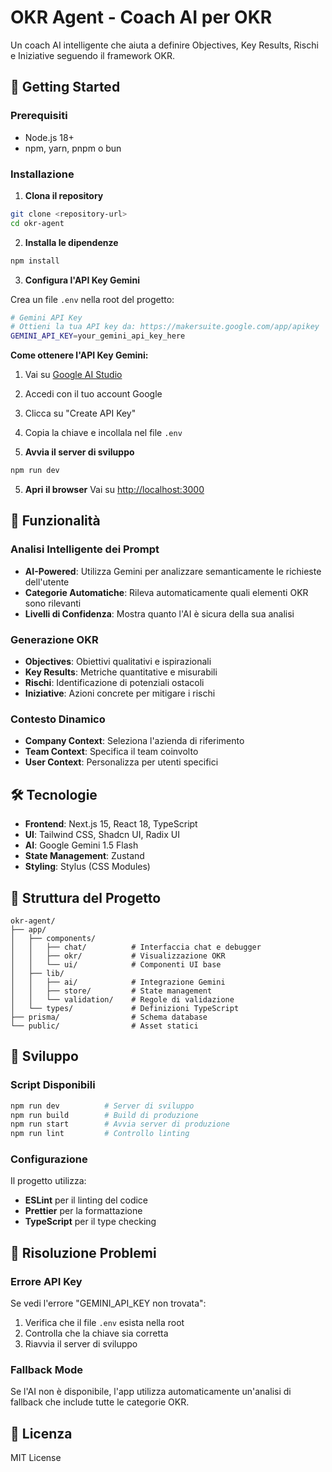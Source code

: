 # OKR Agent - Coach AI per OKR

Un coach AI intelligente che aiuta a definire Objectives, Key Results, Rischi e Iniziative seguendo il framework OKR.

## 🚀 Getting Started

### Prerequisiti

- Node.js 18+ 
- npm, yarn, pnpm o bun

### Installazione

1. **Clona il repository**
```bash
git clone <repository-url>
cd okr-agent
```

2. **Installa le dipendenze**
```bash
npm install
```

3. **Configura l'API Key Gemini**

Crea un file `.env` nella root del progetto:

```bash
# Gemini API Key
# Ottieni la tua API key da: https://makersuite.google.com/app/apikey
GEMINI_API_KEY=your_gemini_api_key_here
```

**Come ottenere l'API Key Gemini:**
1. Vai su [Google AI Studio](https://makersuite.google.com/app/apikey)
2. Accedi con il tuo account Google
3. Clicca su "Create API Key"
4. Copia la chiave e incollala nel file `.env`

4. **Avvia il server di sviluppo**
```bash
npm run dev
```

5. **Apri il browser**
Vai su [http://localhost:3000](http://localhost:3000)

## 🎯 Funzionalità

### Analisi Intelligente dei Prompt
- **AI-Powered**: Utilizza Gemini per analizzare semanticamente le richieste dell'utente
- **Categorie Automatiche**: Rileva automaticamente quali elementi OKR sono rilevanti
- **Livelli di Confidenza**: Mostra quanto l'AI è sicura della sua analisi

### Generazione OKR
- **Objectives**: Obiettivi qualitativi e ispirazionali
- **Key Results**: Metriche quantitative e misurabili
- **Rischi**: Identificazione di potenziali ostacoli
- **Iniziative**: Azioni concrete per mitigare i rischi

### Contesto Dinamico
- **Company Context**: Seleziona l'azienda di riferimento
- **Team Context**: Specifica il team coinvolto
- **User Context**: Personalizza per utenti specifici

## 🛠️ Tecnologie

- **Frontend**: Next.js 15, React 18, TypeScript
- **UI**: Tailwind CSS, Shadcn UI, Radix UI
- **AI**: Google Gemini 1.5 Flash
- **State Management**: Zustand
- **Styling**: Stylus (CSS Modules)

## 📁 Struttura del Progetto

```
okr-agent/
├── app/
│   ├── components/
│   │   ├── chat/          # Interfaccia chat e debugger
│   │   ├── okr/           # Visualizzazione OKR
│   │   └── ui/            # Componenti UI base
│   ├── lib/
│   │   ├── ai/            # Integrazione Gemini
│   │   ├── store/         # State management
│   │   └── validation/    # Regole di validazione
│   └── types/             # Definizioni TypeScript
├── prisma/                # Schema database
└── public/                # Asset statici
```

## 🔧 Sviluppo

### Script Disponibili

```bash
npm run dev          # Server di sviluppo
npm run build        # Build di produzione
npm run start        # Avvia server di produzione
npm run lint         # Controllo linting
```

### Configurazione

Il progetto utilizza:
- **ESLint** per il linting del codice
- **Prettier** per la formattazione
- **TypeScript** per il type checking

## 🚨 Risoluzione Problemi

### Errore API Key
Se vedi l'errore "GEMINI_API_KEY non trovata":
1. Verifica che il file `.env` esista nella root
2. Controlla che la chiave sia corretta
3. Riavvia il server di sviluppo

### Fallback Mode
Se l'AI non è disponibile, l'app utilizza automaticamente un'analisi di fallback che include tutte le categorie OKR.

## 📝 Licenza

MIT License
